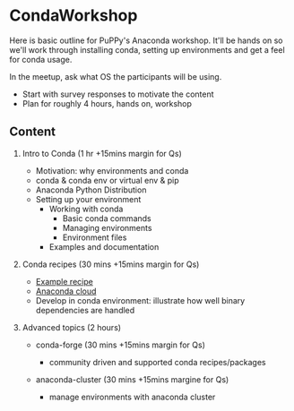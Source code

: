 # CondaWorkshop

Here is basic outline for PuPPy's Anaconda workshop. It'll be hands on so we'll work through installing conda, setting up environments and get a feel for conda usage.

In the meetup, ask what OS the participants will be using.

* Start with survey responses to motivate the content
* Plan for roughly 4 hours, hands on, workshop

## Content

1. Intro to Conda (1 hr +15mins margin for Qs)
    * Motivation: why environments and conda
    * conda & conda env or virtual env & pip
    * Anaconda Python Distribution
    * Setting up your environment
        * Working with conda
            * Basic conda commands
            * Managing environments
            * Environment files
        * Examples and documentation

2. Conda recipes (30 mins +15mins margin for Qs)
    * [Example recipe](https://github.com/sandhujasmine/CythonExample)
    * [Anaconda cloud](anaconda.org)
    * Develop in conda environment: illustrate how well binary dependencies are handled

3. Advanced topics (2 hours)
    * conda-forge (30 mins +15mins margin for Qs)
        * community driven and supported conda recipes/packages

    * anaconda-cluster (30 mins +15mins margine for Qs)
        * manage environments with anaconda cluster

